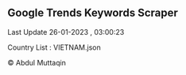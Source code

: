 

## Google Trends Keywords Scraper 
 
Last Update 26-01-2023 , 03:00:23

Country List :
VIETNAM.json



© Abdul Muttaqin 
